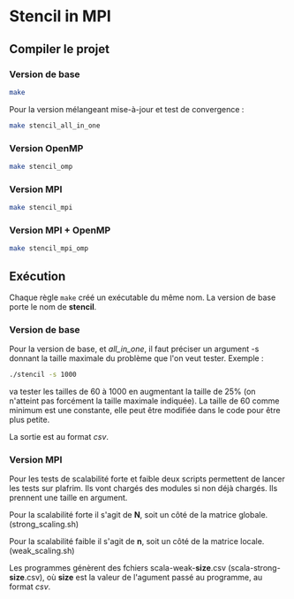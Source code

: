 # Stencil in MPI
## Compiler le projet

### Version de base
```sh
make
```

Pour la version mélangeant mise-à-jour et test de convergence :

```sh
make stencil_all_in_one
```
### Version OpenMP

```sh
make stencil_omp
```

### Version MPI

```sh
make stencil_mpi
```

### Version MPI + OpenMP

```sh
make stencil_mpi_omp
```
## Exécution

Chaque règle `make` créé un exécutable du même nom.
La version de base porte le nom de **stencil**.

### Version de base
Pour la version de base, et *all_in_one*, il faut préciser un argument -s donnant la taille maximale du problème que l'on veut tester.
Exemple :

```sh
./stencil -s 1000
```

va tester les tailles de 60 à 1000 en augmentant la taille de 25% (on n'atteint pas forcément la taille maximale indiquée).
La taille de 60 comme minimum est une constante, elle peut être modifiée dans le code pour être plus petite.

La sortie est au format *csv*.

### Version MPI

Pour les tests de scalabilité forte et faible deux scripts permettent de lancer les tests sur plafrim.
Ils vont chargés des modules si non déjà chargés.
Ils prennent une taille en argument.

Pour la scalabilité forte il s'agit de **N**, soit un côté de la matrice globale. (strong_scaling.sh)

Pour la scalabilité faible il s'agit de **n**, soit un côté de la matrice locale. (weak_scaling.sh)

Les programmes génèrent des fchiers scala-weak-**size**.csv (scala-strong-**size**.csv), où **size** est la valeur de l'agument passé au programme, au format *csv*.
